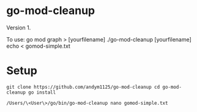 # go-mod-cleanup

Version 1.

To use:
go mod graph \> \[yourfilename\]
./go-mod-cleanup \[yourfilename\]
echo \< gomod-simple.txt

# Setup
`git clone https://github.com/andym1125/go-mod-cleanup
cd go-mod-cleanup
go install`

`/Users/\<User\>/go/bin/go-mod-cleanup
nano gomod-simple.txt`

